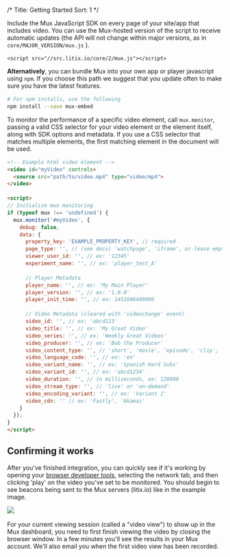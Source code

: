 /*
Title: Getting Started
Sort: 1
*/

Include the Mux JavaScript SDK on every page of your site/app that includes video. You can use the Mux-hosted version of the script to receive automatic updates (the API will not change within major versions, as in `core/MAJOR_VERSION/mux.js` ).

```
<script src="//src.litix.io/core/2/mux.js"></script>
```

**Alternatively**, you can bundle Mux into your own app or player javascript using `npm`. If you choose this path we suggest that you update often to make sure you have the latest features.

```bash
# For npm installs, use the following
npm install --save mux-embed
```

To monitor the performance of a specific video element, call <code>mux.monitor</code>, passing
a valid CSS selector for your video element or the element itself, along with SDK options and metadata. If you use a CSS selector that matches multiple elements, the first matching element in the document will be used.

```html
<!-- Example html video element -->
<video id="myVideo" controls>
  <source src="path/to/video.mp4" type="video/mp4">
</video>

<script>
// Initialize mux monitoring
if (typeof mux !== 'undefined') {
  mux.monitor('#myVideo', {
    debug: false,
    data: {
      property_key: 'EXAMPLE_PROPERTY_KEY', // required
      page_type: '', // (see docs) 'watchpage', 'iframe', or leave empty
      viewer_user_id: '', // ex: '12345'
      experiment_name: '', // ex: 'player_test_A'

      // Player Metadata
      player_name: '', // ex: 'My Main Player'
      player_version: '', // ex: '1.0.0'
      player_init_time: '', // ex: 1451606400000

      // Video Metadata (cleared with 'videochange' event)
      video_id: '', // ex: 'abcd123'
      video_title: '', // ex: 'My Great Video'
      video_series: '', // ex: 'Weekly Great Videos'
      video_producer: '', // ex: 'Bob the Producer'
      video_content_type: '', // 'short', 'movie', 'episode', 'clip', 'trailer', or 'event'
      video_language_code: '', // ex: 'en'
      video_variant_name: '', // ex: 'Spanish Hard Subs'
      video_variant_id: '', // ex: 'abcd1234'
      video_duration: '', // in milliseconds, ex: 120000
      video_stream_type: '', // 'live' or 'on-demand'
      video_encoding_variant: '', // ex: 'Variant 1'
      video_cdn: '' // ex: 'Fastly', 'Akamai'
    }
  });
}
</script>
```

## Confirming it works

After you've finished integration, you can quickly see if it's working by opening your [browser developer tools](https://developer.mozilla.org/en-US/docs/Learn/Common_questions/What_are_browser_developer_tools), selecting the network tab, and then clicking 'play' on the video you've set to be monitored. You should begin to see beacons being sent to the Mux servers (litix.io) like in the example image.

<img src="/images/chrome-dev-tools.png"
srcset="/images/chrome-dev-tools.png 1x, /images/chrome-dev-tools@2x.png 2x">

For your current viewing session (called a "video view") to show up in the Mux dashboard, you need to first finish viewing the video by closing the browser window. In a few minutes you'll see the results in your Mux account. We'll also email you when the first video view has been recorded.
